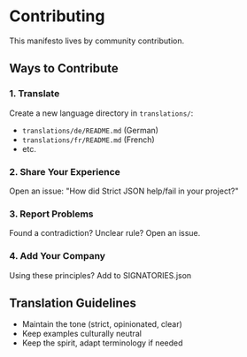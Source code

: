 # Contributing

This manifesto lives by community contribution.

## Ways to Contribute

### 1. Translate
Create a new language directory in `translations/`:
- `translations/de/README.md` (German)
- `translations/fr/README.md` (French)
- etc.

### 2. Share Your Experience
Open an issue: "How did Strict JSON help/fail in your project?"

### 3. Report Problems
Found a contradiction? Unclear rule? Open an issue.

### 4. Add Your Company
Using these principles? Add to SIGNATORIES.json

## Translation Guidelines
- Maintain the tone (strict, opinionated, clear)
- Keep examples culturally neutral
- Keep the spirit, adapt terminology if needed

